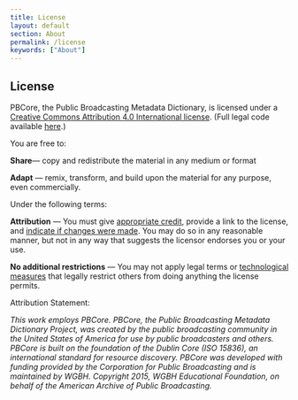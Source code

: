 ```yaml
---
title: License
layout: default
section: About
permalink: /license
keywords: ["About"]
---
```


<h2 class="blue title">License</h2>

PBCore, the Public Broadcasting Metadata Dictionary, is licensed under a [Creative Commons Attribution 4.0 International license](https://creativecommons.org/licenses/by/4.0/).  (Full legal code available [here](https://creativecommons.org/licenses/by/4.0/legalcode).)

You are free to:

**Share**— copy and redistribute the material in any medium or format

**Adapt** — remix, transform, and build upon the material for any purpose, even commercially.

Under the following terms:

**Attribution** — You must give [appropriate credit](https://creativecommons.org/licenses/by/4.0/), provide a link to the license, and [indicate if changes were made](https://creativecommons.org/licenses/by/4.0/). You may do so in any reasonable manner, but not in any way that suggests the licensor endorses you or your use.

**No additional restrictions** — You may not apply legal terms or [technological measures](https://creativecommons.org/licenses/by/4.0/) that legally restrict others from doing anything the license permits.

Attribution Statement:

*This work employs PBCore. PBCore, the Public Broadcasting Metadata Dictionary Project, was created by the public broadcasting community in the United States of America for use by public broadcasters and others. PBCore is built on the foundation of the Dublin Core (ISO 15836), an international standard for resource discovery. PBCore was developed with funding provided by the Corporation for Public Broadcasting and is maintained by WGBH. Copyright 2015, WGBH Educational Foundation, on behalf of the American Archive of Public Broadcasting.*
